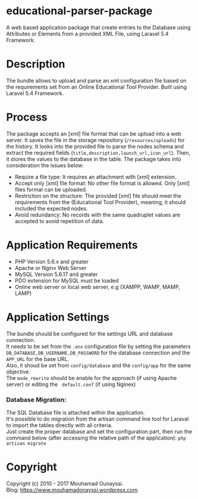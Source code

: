 # educational-parser-package
A web based application package that create entries to the Database using Attributes or Elements from a provided XML File, using Laravel 5.4 Framework.
# Description
The bundle allows to upload and parse an xml configuration file based on the requirements set from an Online Educational Tool Provider. Built using Laravel 5.4 Framework.

# Process
The package accepts an [xml] file format that can be upload into a web server. It saves the file in the storage repository (```/resources/uploads```) for the history. 
It looks into the provided file to parse the nodes schema and extract the required fields (```title,description,launch_url,icon_url```). Then, it stores the values to the database in the <output> table.
The package takes into consideration the issues below:
- Require a file type: It requires an attachment with [xml] extension.
- Accept only [xml] file format: No other file format is allowed. Only [xml] files format can be uploaded.
- Restriction on the structure: The provided [xml] file should meet the requirements from the (Educational Tool Provider), meaning, it should included the expected nodes.
- Avoid redundancy: No records with the same quadruplet values are accepted to avoid repetition of data.

# Application Requirements
- PHP Version 5.6.x and greater
- Apache or Nginx Web Server
- MySQL Version 5.6.17 and greater
- PDO extension for MySQL must be loaded
- Online web server or local web server, e.g (XAMPP, WAMP, MAMP, LAMP)

# Application Settings

The bundle should be configured for the settings URL and database connection.<br>
It needs to be set from the ```.env``` configuration file by setting the parameters ```DB_DATABASE,DB_USERNAME,DB_PASSWORD``` for the database connection and the ```APP_URL``` for the base URL.<br>
Also, it shoud be set from ```config/database``` and the ```config/app``` for the same objective.<br>
The ```mode_rewrite``` should be enable for the approach (if using Apache server) or editing the ``` default.conf``` (if using Nginex)

### Database Migration:
The SQL Database file is attached within the application.<br>
It's possible to do migration from the artisan command line tool for Laraval to import the tables directly with all criteria.<br>
Just create the proper database and set the configuration part, then run the command below (after accessing the relative path of the application):
```php artisan migrate```

# Copyright
Copyright (c) 2010 - 2017 Mouhamad Ounayssi.<br>
Blog: https://www.mouhamadonayssi.wordpress.com.
